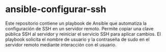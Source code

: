# ansible-configurar-ssh
Este repositorio contiene un playbook de Ansible que automatiza la configuración de SSH en un servidor remoto. Permite copiar una clave pública SSH al servidor y reiniciar el servicio SSH para aplicar cambios. El playbook solicita el nombre de usuario y la contraseña de sudo en el servidor remoto mediante interacción con el usuario.
